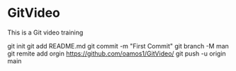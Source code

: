 # GitVideo
This is a Git video training 


git init
git add README.md
git commit -m "First Commit"
git branch -M man 
git remite add orgin https://github.com/oamos1/GitVideo/
git push -u origin main 
